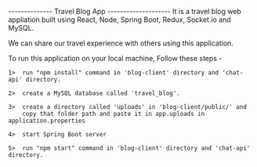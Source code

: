 -------------- Travel Blog App --------------------
It is a travel blog web appliation built using React, Node, Spring Boot, Redux, Socket.io and MySQL.

We can share our travel experience with others using this application.

To run this application on your local machine, Follow these steps - 

    1>  run "npm install" command in 'blog-client' directory and 'chat-api' directory.

    2>  create a MySQL database called 'travel_blog'.

    3>  create a directory called 'uploads' in 'blog-client/public/' and 
        copy that folder path and paste it in app.uploads in application.properties 

    4>  start Spring Boot server

    5>  run "npm start" command in 'blog-client' directory and 'chat-api' directory.
        